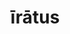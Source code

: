---
title: īrātus
meaning: angry
ch: [three, mt, mt1thru4, 7r]
pos: totadjective
femstem: īrāt
femend: a
neutstem: īrāt
neutend: um
derivative: irate
six: y
---